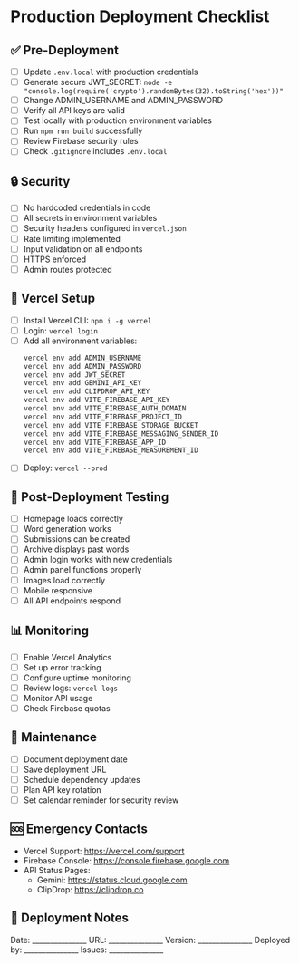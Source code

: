 # Production Deployment Checklist

## ✅ Pre-Deployment

- [ ] Update `.env.local` with production credentials
- [ ] Generate secure JWT_SECRET: `node -e "console.log(require('crypto').randomBytes(32).toString('hex'))"`
- [ ] Change ADMIN_USERNAME and ADMIN_PASSWORD
- [ ] Verify all API keys are valid
- [ ] Test locally with production environment variables
- [ ] Run `npm run build` successfully
- [ ] Review Firebase security rules
- [ ] Check `.gitignore` includes `.env.local`

## 🔒 Security

- [ ] No hardcoded credentials in code
- [ ] All secrets in environment variables
- [ ] Security headers configured in `vercel.json`
- [ ] Rate limiting implemented
- [ ] Input validation on all endpoints
- [ ] HTTPS enforced
- [ ] Admin routes protected

## 🚀 Vercel Setup

- [ ] Install Vercel CLI: `npm i -g vercel`
- [ ] Login: `vercel login`
- [ ] Add all environment variables:
  ```bash
  vercel env add ADMIN_USERNAME
  vercel env add ADMIN_PASSWORD
  vercel env add JWT_SECRET
  vercel env add GEMINI_API_KEY
  vercel env add CLIPDROP_API_KEY
  vercel env add VITE_FIREBASE_API_KEY
  vercel env add VITE_FIREBASE_AUTH_DOMAIN
  vercel env add VITE_FIREBASE_PROJECT_ID
  vercel env add VITE_FIREBASE_STORAGE_BUCKET
  vercel env add VITE_FIREBASE_MESSAGING_SENDER_ID
  vercel env add VITE_FIREBASE_APP_ID
  vercel env add VITE_FIREBASE_MEASUREMENT_ID
  ```
- [ ] Deploy: `vercel --prod`

## 🧪 Post-Deployment Testing

- [ ] Homepage loads correctly
- [ ] Word generation works
- [ ] Submissions can be created
- [ ] Archive displays past words
- [ ] Admin login works with new credentials
- [ ] Admin panel functions properly
- [ ] Images load correctly
- [ ] Mobile responsive
- [ ] All API endpoints respond

## 📊 Monitoring

- [ ] Enable Vercel Analytics
- [ ] Set up error tracking
- [ ] Configure uptime monitoring
- [ ] Review logs: `vercel logs`
- [ ] Monitor API usage
- [ ] Check Firebase quotas

## 🔄 Maintenance

- [ ] Document deployment date
- [ ] Save deployment URL
- [ ] Schedule dependency updates
- [ ] Plan API key rotation
- [ ] Set calendar reminder for security review

## 🆘 Emergency Contacts

- Vercel Support: https://vercel.com/support
- Firebase Console: https://console.firebase.google.com
- API Status Pages:
  - Gemini: https://status.cloud.google.com
  - ClipDrop: https://clipdrop.co

## 📝 Deployment Notes

Date: _______________
URL: _______________
Version: _______________
Deployed by: _______________
Issues: _______________
